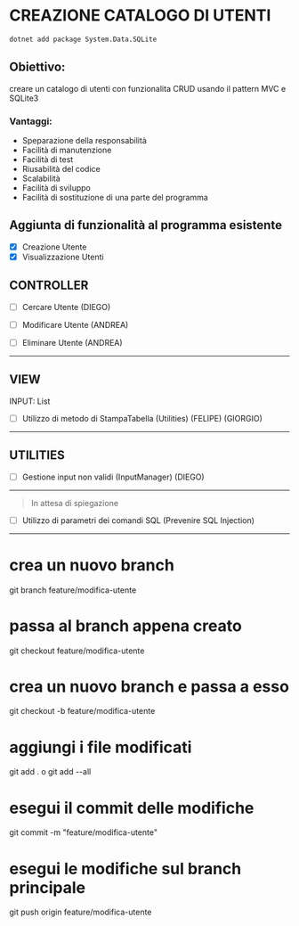 # CREAZIONE CATALOGO DI UTENTI


```bash
dotnet add package System.Data.SQLite
```


## Obiettivo: 

creare un catalogo di utenti con funzionalita CRUD usando il pattern MVC e SQLite3


### Vantaggi:

- Speparazione della responsabilità
- Facilità di manutenzione
- Facilità di test
- Riusabilità del codice
- Scalabilità
- Facilità di sviluppo
- Facilità di sostituzione di una parte del programma

## Aggiunta di funzionalità al programma esistente

- [x] Creazione Utente
- [x] Visualizzazione Utenti

CONTROLLER
---
- [ ] Cercare Utente (DIEGO)

- [ ] Modificare Utente (ANDREA)  
- [ ] Eliminare Utente (ANDREA)
---

VIEW
---
INPUT: List<User>
- [ ] Utilizzo di metodo di StampaTabella (Utilities) (FELIPE) (GIORGIO)
---

UTILITIES
---
- [ ] Gestione input non validi (InputManager) (DIEGO)
---


> In attesa di spiegazione

- [ ] Utilizzo di parametri dei comandi SQL (Prevenire SQL Injection)

---

# crea un nuovo branch
git branch feature/modifica-utente
# passa al branch appena creato
git checkout feature/modifica-utente
# crea un nuovo branch e passa a esso
git checkout -b feature/modifica-utente
# aggiungi i file modificati
git add . o git add --all
# esegui il commit delle modifiche
git commit -m "feature/modifica-utente"
# esegui le modifiche sul branch principale
git push origin feature/modifica-utente

